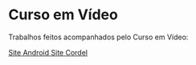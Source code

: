 # Curso em Vídeo
Trabalhos feitos acompanhados pelo Curso em Vídeo:

<a href="html5-css3/site-android/android.html"> Site Android </a>
<a href="html5-css3/site-cordel/cordel.html"> Site Cordel </a>

